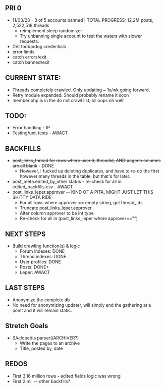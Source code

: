 ## PRI 0
* 11/03/23 - 3 of 5 accounts banned | TOTAL PROGRESS: 12.2M posts, 2,522,518 threads
    * reimplement sleep randomizer
    * Try unbanning single account to test the waters with slower requests.
* Get foobardog credentials
* error limits
* catch errors/exit
* catch banned/exit

## CURRENT STATE:
* Threads completely crawled. Only updating ~ 1x/wk going forward.
* Retry module expanded. Should probably rename it soon
* member.php is in the do not crawl list, lol oops oh well

## TODO:
* Error handling - IP
* Testing/unit tests - AWACT

## BACKFILLS
* ~~post_links_thread for rows where userid, threadid, AND pageno columns are all blank~~ - DONE
    * However, I fucked up deleting duplicates, and have to re-do the first however many threads in the table, but that's for later.
* post_meta.edited_by_other status - re-check for all in edited_backfills.csv - AWACT
* post_links_leper.approver -- KIND OF A PITA, MIGHT JUST LET THIS SHITTY DATA RIDE
    * For all rows where approver == empty string, get thread_ids
    * Truncate post_links_leper.approver
    * Alter column approver to be int type
    * Re-check for all in (post_links_leper where approver=="")

## NEXT STEPS
* Build crawling function(s) & logic
    * Forum indexes: DONE
    * Thread indexes: DONE
    * User profiles: DONE
    * Posts: DONE+
    * Leper: AWACT

## LAST STEPS
* Anonymize the complete db
* No need for anonymizing updater, will simply end the gathering at a point and it will remain static.

## Stretch Goals
* SAclopedia parser(/ARCHIVER?)
    * Write the pages to an archive
    * Title, posted by, date

## REDOS
* First 3.16 million rows - edited fields logic was wrong
* First 2 mil -- other backfills?